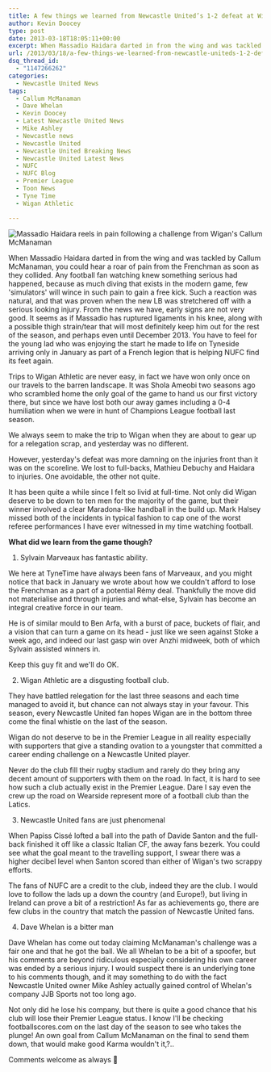 ```yaml
---
title: A few things we learned from Newcastle United’s 1-2 defeat at Wigan
author: Kevin Doocey
type: post
date: 2013-03-18T18:05:11+00:00
excerpt: When Massadio Haidara darted in from the wing and was tackled by Callum McManaman, you could hear a roar of pain from the Frenchman as soon as they collided. Any football fan watching..
url: /2013/03/18/a-few-things-we-learned-from-newcastle-uniteds-1-2-defeat-at-wigan/
dsq_thread_id:
  - "1147266262"
categories:
  - Newcastle United News
tags:
  - Callum McManaman
  - Dave Whelan
  - Kevin Doocey
  - Latest Newcastle United News
  - Mike Ashley
  - Newcastle news
  - Newcastle United
  - Newcastle United Breaking News
  - Newcastle United Latest News
  - NUFC
  - NUFC Blog
  - Premier League
  - Toon News
  - Tyne Time
  - Wigan Athletic

---
```

![Massadio Haidara reels in pain following a challenge from Wigan's Callum McManaman](https://www.tynetime.com/wp-content/uploads/2013/03/Callum-McManaman-Tackle-Haidara.jpg "McManaman - One of the worst challenges I have seen for quite a while")

When Massadio Haidara darted in from the wing and was tackled by Callum McManaman, you could hear a roar of pain from the Frenchman as soon as they collided. Any football fan watching knew something serious had happened, because as much diving that exists in the modern game, few 'simulators' will wince in such pain to gain a free kick. Such a reaction was natural, and that was proven when the new LB was stretchered off with a serious looking injury. From the news we have, early signs are not very good. It seems as if Massadio has ruptured ligaments in his knee, along with a possible thigh strain/tear that will most definitely keep him out for the rest of the season, and perhaps even until December 2013. You have to  feel for the young lad who was enjoying the start he made to life on Tyneside arriving only in January as part of a French legion that is helping NUFC find its feet again.

Trips to Wigan Athletic are never easy, in fact we have won only once on our travels to the barren landscape. It was Shola Ameobi two seasons ago who scrambled home the only goal of the game to hand us our first victory there, but since we have lost both our away games including a 0-4 humiliation when we were in hunt of Champions League football last season.

We always seem to make the trip to Wigan when they are about to gear up for a relegation scrap, and yesterday was no different.

However, yesterday's defeat was more damning on the injuries front than it was on the scoreline. We lost to full-backs, Mathieu Debuchy and Haidara to injuries. One avoidable, the other not quite.

It has been quite a while since I felt so livid at full-time. Not only did Wigan deserve to be down to ten men for the majority of the game, but their winner involved a clear Maradona-like handball in the build up. Mark Halsey missed both of the incidents in typical fashion to cap one of the worst referee performances I have ever witnessed in my time watching football.

**What did we learn from the game though?**

1. Sylvain Marveaux has fantastic ability.

We here at TyneTime have always been fans of Marveaux, and you might notice that back in January we wrote about how we couldn't afford to lose the Frenchman as a part of a potential Rémy deal. Thankfully the move did not materialise and through injuries and what-else, Sylvain has become an integral creative force in our team.

He is of similar mould to Ben Arfa, with a burst of pace, buckets of flair, and a vision that can turn a game on its head - just like we seen against Stoke a week ago, and indeed our last gasp win over Anzhi midweek, both of which Sylvain assisted winners in.

Keep this guy fit and we'll do OK.

2. Wigan Athletic are a disgusting football club.

They have battled relegation for the last three seasons and each time managed to avoid it, but chance can not always stay in your favour. This season, every Newcastle United fan hopes Wigan are in the bottom three come the final whistle on the last of the season.

Wigan do not deserve to be in the Premier League in all reality especially with supporters that give a standing ovation to a youngster that committed a career ending challenge on a Newcastle United player.

Never do the club fill their rugby stadium and rarely do they bring any decent amount of supporters with them on the road. In fact, it is hard to see how such a club actually exist in the Premier League. Dare I say even the crew up the road on Wearside represent more of a football club than the Latics.

3. Newcastle United fans are just phenomenal

When Papiss Cissé lofted a ball into the path of Davide Santon and the full-back finished it off like a classic Italian CF, the away fans bezerk. You could see what the goal meant to the travelling support, I swear there was a higher decibel level when Santon scored than either of Wigan's two scrappy efforts.

The fans of NUFC are a credit to the club, indeed they are the club. I would love to follow the lads up a down the country (and Europe!), but living in Ireland can prove a bit of a restriction! As far as achievements go, there are few clubs in the country that match the passion of Newcastle United fans.

4. Dave Whelan is a bitter man

Dave Whelan has come out today claiming McManaman's challenge was a fair one and that he got the ball. We all Whelan to be a bit of a spoofer, but his comments are beyond ridiculous especially considering his own career was ended by a serious injury. I would suspect there is an underlying tone to his comments though, and it may something to do with the fact Newcastle United owner Mike Ashley actually gained control of Whelan's company JJB Sports not too long ago.

Not only did he lose his company, but there is quite a good chance that his club will lose their Premier League status. I know I'll be checking footballscores.com on the last day of the season to see who takes the plunge! An own goal from Callum McManaman on the final to send them down, that would make good Karma wouldn't it,?..

Comments welcome as always 🙂
